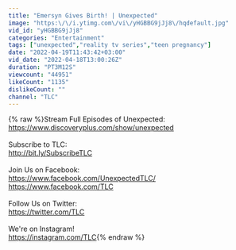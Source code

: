 ```yaml
---
title: "Emersyn Gives Birth! | Unexpected"
image: "https:\/\/i.ytimg.com\/vi\/yHGBBG9jJj8\/hqdefault.jpg"
vid_id: "yHGBBG9jJj8"
categories: "Entertainment"
tags: ["unexpected","reality tv series","teen pregnancy"]
date: "2022-04-19T11:43:42+03:00"
vid_date: "2022-04-18T13:00:26Z"
duration: "PT3M12S"
viewcount: "44951"
likeCount: "1135"
dislikeCount: ""
channel: "TLC"
---
```

{% raw %}Stream Full Episodes of Unexpected:<br /><a rel="nofollow" target="blank" href="https://www.discoveryplus.com/show/unexpected">https://www.discoveryplus.com/show/unexpected</a><br /><br />Subscribe to TLC:<br /><a rel="nofollow" target="blank" href="http://bit.ly/SubscribeTLC">http://bit.ly/SubscribeTLC</a><br /><br />Join Us on Facebook:<br /><a rel="nofollow" target="blank" href="https://www.facebook.com/UnexpectedTLC/">https://www.facebook.com/UnexpectedTLC/</a><br /><a rel="nofollow" target="blank" href="https://www.facebook.com/TLC">https://www.facebook.com/TLC</a><br /><br />Follow Us on Twitter:<br /><a rel="nofollow" target="blank" href="https://twitter.com/TLC">https://twitter.com/TLC</a><br /><br />We're on Instagram!<br /><a rel="nofollow" target="blank" href="https://instagram.com/TLC">https://instagram.com/TLC</a>{% endraw %}
